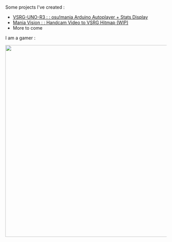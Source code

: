 # 

Some projects I've created :  
- [VSRG-UNO-R3 : : osu!mania Arduino Autoplayer + Stats Display](https://github.com/typeRYOON/VSRG-UNO-R3)
- [Mania Vision : : Handcam Video to VSRG Hitmap (WIP)](https://github.com/typeRYOON/Mania-Vision)
- More to come

I am a gamer :
<p align="left"> 
  <a href="https://osu.ppy.sh/users/Ryoon"><img src="https://osu-sig.vercel.app/card?user=Ryoon&mode=mania&lang=en&blur=6&animation=true"width="600" /></a>
</p>
